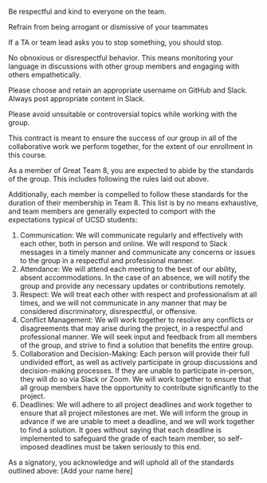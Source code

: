 Be respectful and kind to everyone on the team. 

Refrain from being arrogant or dismissive of your teammates

If a TA or team lead asks you to stop something, you should stop.

No obnoxious or disrespectful behavior. This means monitoring your language in discussions with other group members and engaging with others empathetically.

Please choose and retain an appropriate username on GitHub and Slack. Always post appropriate content in Slack.

Please avoid unsuitable or controversial topics while working with the group.

This contract is meant to ensure the success of our group in all of the collaborative work we perform together, for the extent of our enrollment in this course.

As a member of Great Team 8, you are expected to abide by the standards of the group. This includes following the rules laid out above. 

Additionally, each member is compelled to follow these standards for the duration of their membership in Team 8. This list is by no means exhaustive, and team members are generally expected to comport with the expectations typical of UCSD students:

1. Communication: We will communicate regularly and effectively with each other, 
                  both in person and online. We will respond to Slack messages in a timely manner and communicate any concerns or issues to the group in a respectful and professional manner.
2. Attendance: We will attend each meeting to the best of our ability, absent 
               accommodations. In the case of an absence, we will notify the group and provide any necessary updates or contributions remotely.
3. Respect: We will treat each other with respect and professionalism at all 
            times, and we will not communicate in any manner that may be considered discriminatory, disrespectful, or offensive.
4. Conflict Management: We will work together to resolve any conflicts or 
                        disagreements that may arise during the project, in a respectful and professional manner. We will seek input and feedback from all members of the group, and strive to find a solution that benefits the entire group.
5. Collaboration and Decision-Making: Each person will provide their full 
                                      undivided effort, as well as actively participate in group discussions and decision-making processes. If they are unable to participate in-person, they will do so via Slack or Zoom. We will work together to ensure that all group members have the opportunity to contribute significantly to the project.
6. Deadlines: We will adhere to all project deadlines and work together to ensure 
              that all project milestones are met. We will inform the group in advance if we are unable to meet a deadline, and we will work together to find a solution. It goes without saying that each deadline is implemented to safeguard the grade of each team member, so self-imposed deadlines must be taken seriously to this end.
              
As a signatory, you acknowledge and will uphold all of the standards outlined above:
[Add your name here]